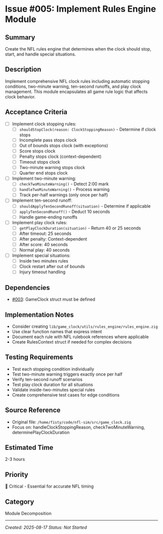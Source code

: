 # Issue #005: Implement Rules Engine Module

## Summary
Create the NFL rules engine that determines when the clock should stop, start, and handle special situations.

## Description
Implement comprehensive NFL clock rules including automatic stopping conditions, two-minute warning, ten-second runoffs, and play clock management. This module encapsulates all game rule logic that affects clock behavior.

## Acceptance Criteria
- [ ] Implement clock stopping rules:
  - [ ] `shouldStopClock(reason: ClockStoppingReason)` - Determine if clock stops
  - [ ] Incomplete pass stops clock
  - [ ] Out of bounds stops clock (with exceptions)
  - [ ] Score stops clock
  - [ ] Penalty stops clock (context-dependent)
  - [ ] Timeout stops clock
  - [ ] Two-minute warning stops clock
  - [ ] Quarter end stops clock
- [ ] Implement two-minute warning:
  - [ ] `checkTwoMinuteWarning()` - Detect 2:00 mark
  - [ ] `handleTwoMinuteWarning()` - Process warning
  - [ ] Track per-half warnings (only once per half)
- [ ] Implement ten-second runoff:
  - [ ] `shouldApplyTenSecondRunoff(situation)` - Determine if applicable
  - [ ] `applyTenSecondRunoff()` - Deduct 10 seconds
  - [ ] Handle game-ending runoffs
- [ ] Implement play clock rules:
  - [ ] `getPlayClockDuration(situation)` - Return 40 or 25 seconds
  - [ ] After timeout: 25 seconds
  - [ ] After penalty: Context-dependent
  - [ ] After score: 40 seconds
  - [ ] Normal play: 40 seconds
- [ ] Implement special situations:
  - [ ] Inside two minutes rules
  - [ ] Clock restart after out of bounds
  - [ ] Injury timeout handling

## Dependencies
- [#003](003_extract_gameclock_struct.md): GameClock struct must be defined

## Implementation Notes
- Consider creating `lib/game_clock/utils/rules_engine/rules_engine.zig`
- Use clear function names that express intent
- Document each rule with NFL rulebook references where applicable
- Create RulesContext struct if needed for complex decisions

## Testing Requirements
- Test each stopping condition individually
- Test two-minute warning triggers exactly once per half
- Verify ten-second runoff scenarios
- Test play clock duration for all situations
- Validate inside-two-minutes special rules
- Create comprehensive test cases for edge conditions

## Source Reference
- Original file: `/home/fisty/code/nfl-sim/src/game_clock.zig`
- Focus on: handleClockStoppingReason, checkTwoMinuteWarning, determinePlayClockDuration

## Estimated Time
2-3 hours

## Priority
🔴 Critical - Essential for accurate NFL timing

## Category
Module Decomposition

---
*Created: 2025-08-17*
*Status: Not Started*